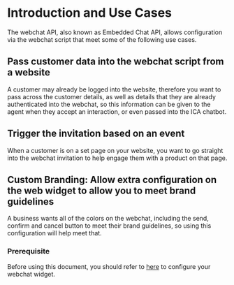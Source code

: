 # Introduction and Use Cases

The webchat API, also known as Embedded Chat API, allows configuration via the webchat script that meet some of the following use cases.

## Pass customer data into the webchat script from a website

A customer may already be logged into the website, therefore you want to pass across the customer details, as well as details that they are already authenticated into the webchat, so this information can be given to the agent when they accept an interaction, or even passed into the ICA chatbot.

## Trigger the invitation based on an event

When a customer is on a set page on your website, you want to go straight into the webchat invitation to help engage them with a product on that page.

## Custom Branding: Allow extra configuration on the web widget to allow you to meet brand guidelines

A business wants all of the colors on the webchat, including the send, confirm and cancel button to meet their brand guidelines, so using this configuration will help meet that.

### Prerequisite

Before using this document, you should refer to [here](https://docs.8x8.com/8x8WebHelp/VCC/configuration-manager-general/content/enhancedchatscript.htm) to configure your webchat widget.
